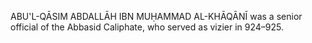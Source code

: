 ABU'L-QĀSIM ABDALLĀH IBN MUḤAMMAD AL-KHĀQĀNĪ was a senior official of the Abbasid Caliphate, who served as vizier in 924–925.
